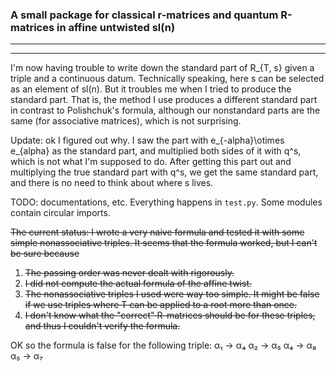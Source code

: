 ### A small package for classical r-matrices and quantum R-matrices in affine untwisted sl(n)
---
---
I'm now having trouble to write down the standard part of R_{T, s} given a triple and a continuous datum. Technically speaking, here s can be selected as an element of sl(n). But it troubles me when I tried to produce the standard part. That is, the method I use produces a different standard part in contrast to Polishchuk's formula, although our nonstandard parts are the same (for associative matrices), which is not surprising.

Update: ok I figured out why. I saw the part with e_{-alpha}\otimes e_{alpha} as the standard part, and multiplied both sides of it with q^s, which is not what I'm supposed to do. After getting this part out and multiplying the true standard part with q^s, we get the same standard part, and there is no need to think about where s lives.

TODO: documentations, etc. Everything happens in `test.py`. Some modules contain circular imports.

<del> The current status: I wrote a very naive formula and tested it with some simple nonassociative triples. It seems that the formula worked, but I can't be sure because</del>
1. <del>The passing order was never dealt with rigorously.</del>
2. <del>I did not compute the actual formula of the affine twist.</del>
3. <del>The nonassociative triples I used were way too simple. It might be false if we use triples where T can be applied to a root more than once.</del>
4. <del>I don't know what the "correct" R-matrices should be for these triples, and thus I couldn't verify the formula. </del>

OK so the formula is false for the following triple:
α₁ -> α₄
α₂ -> α₅
α₄ -> α₈
α₅ -> α₇